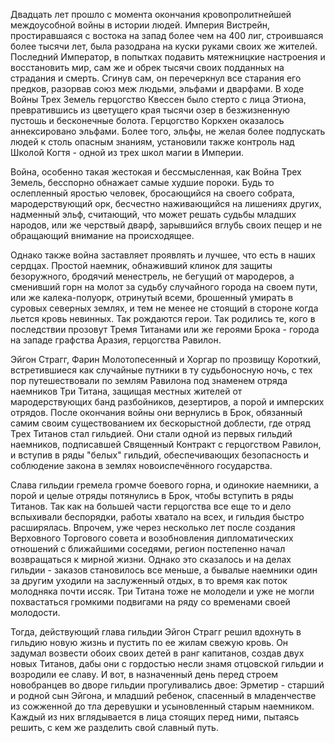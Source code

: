 Двадцать лет прошло с момента окончания кровопролитнейшей междоусобной войны в истории людей. Империя Вистрейн, простиравшаяся с востока на запад более чем на 400 лиг, строившаяся более тысячи лет, была разодрана на куски руками своих же жителей. Последний Император, в попытках подавить мятежницкие настроения и восстановить мир, сам же и обрек тысячи своих подданных на страдания и смерть. Сгинув сам, он перечеркнул все старания его предков, разорвав союз меж людьми, эльфами и дварфами. В ходе Войны Трех Земель герцогство Квессен было стерто с лица Этиона, превратившись из цветущего края тысячи озер в безжизненную пустошь и бесконечные болота. Герцогство Коркхен оказалось аннексировано эльфами. Более того, эльфы, не желая более подпускать людей к столь опасным знаниям, установили также контроль над Школой Когтя - одной из трех школ магии в Империи.

Война, особенно такая жестокая и бессмысленная, как Война Трех Земель, бесспорно обнажает самые худшие пороки. Будь то ослепленный яростью человек, бросающийся на своего собрата, мародерствующий орк, бесчестно наживающийся на лишениях других, надменный эльф, считающий, что может решать судьбы младших народов, или же черствый дварф, зарывшийся вглубь своих пещер и не обращающий внимание на происходящее.

Однако также война заставляет проявлять и лучшее, что есть в наших сердцах. Простой наемник, обнаживший клинок для защиты безоружного, бродячий менестрель, не бегущий от мародеров, а сменивший горн на молот за судьбу случайного города на своем пути, или же калека-полуорк, отринутый всеми, брошенный умирать в суровых северных землях, и тем не менее не стоящий в стороне когда льется кровь невинных. Так рождаются герои. Так родились те, кого в последствии прозовут Тремя Титанами или же героями Брока - города на западе графства Аразия, герцогства Равилон.

Эйгон Страгг, Фарин Молотопесенный и Хоргар по прозвищу Короткий, встретившиеся как случайные путники в ту судьбоносную ночь, с тех пор путешествовали по землям Равилона под знаменем отряда наемников Три Титана, защищая местных жителей от мародерствующих банд разбойников, дезертиров, а порой и имперских отрядов. После окончания войны они вернулись в Брок, обязанный самим своим существованием их бескорыстной доблести, где отряд Трех Титанов стал гильдией. Они стали одной из первых гильдий наемников, подписавшей Священный Контракт с герцогством Равилон, и вступив в ряды "белых" гильдий, обеспечивающих безопасность и соблюдение закона в землях новоиспечённого государства.

Слава гильдии гремела громче боевого горна, и одинокие наемники, а порой и целые отряды потянулись в Брок, чтобы вступить в ряды Титанов. Так как на большей части герцогства все еще то и дело вспыхивали беспорядки, работы хватало на всех, и гильдия быстро расширялась. Впрочем, уже через несколько лет после создания Верховного Торгового совета и возобновления дипломатических отношений с ближайшими соседями, регион постепенно начал возвращаться к мирной жизни. Однако это сказалось и на делах гильдии - заказов становилось все меньше, а бывалые наемники один за другим уходили на заслуженный отдых, в то время как поток молодняка почти иссяк. Три Титана тоже не молодели и уже не могли похвастаться громкими подвигами на ряду со временами своей молодости.

Тогда, действующий глава гильдии Эйгон Страгг решил вдохнуть в гильдию новую жизнь и пустить по ее жилам свежую кровь. Он задумал возвести обоих своих детей в ранг капитанов, создав двух новых Титанов, дабы они с гордостью несли знамя отцовской гильдии и возродили ее славу. И вот, в назначенный день перед строем новобранцев во дворе гильдии прогуливались двое: Эрметир - старший и родной сын Эйгона, и младший ребенок, спасенный в младенчестве из сожженной до тла деревушки и усыновленный старым наемником. Каждый из них вглядывается в лица стоящих перед ними, пытаясь решить, с кем же разделить свой славный путь.